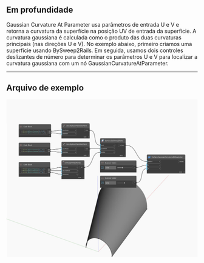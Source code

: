 ## Em profundidade
Gaussian Curvature At Parameter usa parâmetros de entrada U e V e retorna a curvatura da superfície na posição UV de entrada da superfície. A curvatura gaussiana é calculada como o produto das duas curvaturas principais (nas direções U e V). No exemplo abaixo, primeiro criamos uma superfície usando BySweep2Rails. Em seguida, usamos dois controles deslizantes de número para determinar os parâmetros U e V para localizar a curvatura gaussiana com um nó GaussianCurvatureAtParameter.
___
## Arquivo de exemplo

![GaussianCurvatureAtParameter](./Autodesk.DesignScript.Geometry.Surface.GaussianCurvatureAtParameter_img.jpg)

